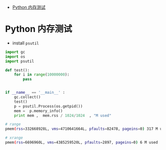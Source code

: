 [](...menustart)

- [Python 内存测试](#9188973c8c1616026f7ac7774fbd8e52)

[](...menuend)


<h2 id="9188973c8c1616026f7ac7774fbd8e52"></h2>

# Python 内存测试

- install `psutil`

```python
import gc 
import os 
import psutil

def test(): 
    for i in range(10000000):
        pass


if __name__ == '__main__' :
    gc.collect()
    test()
    p = psutil.Process(os.getpid())
    mem =  p.memory_info() 
    print mem ,  mem.rss / 1024/1024  , "M used"
```

```bash
# range
pmem(rss=332668928L, vms=4710641664L, pfaults=82478, pageins=0) 317 M used

# xrange
pmem(rss=6696960L, vms=4385259520L, pfaults=2897, pageins=0) 6 M used
```


